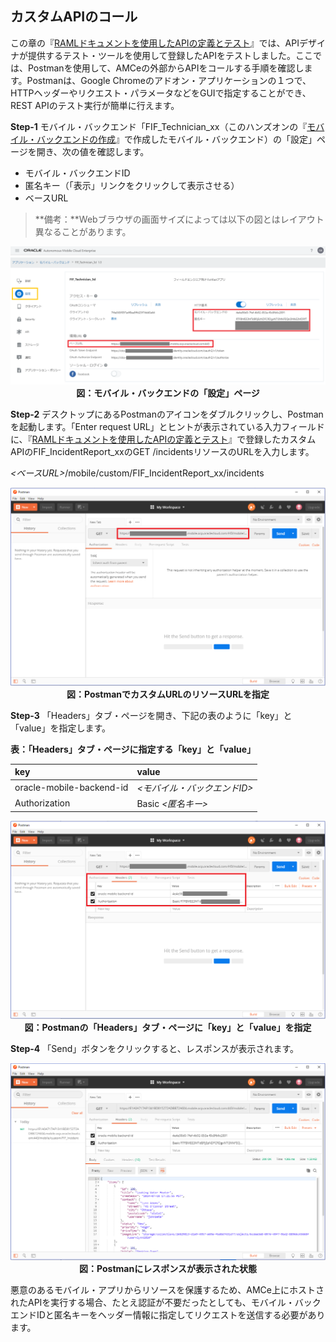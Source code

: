 ## カスタムAPIのコール

この章の『[RAMLドキュメントを使用したAPIの定義とテスト](2.backend-2.md)』では、APIデザイナが提供するテスト・ツールを使用して登録したAPIをテストしました。ここでは、Postmanを使用して、AMCeの外部からAPIをコールする手順を確認します。Postmanは、Google Chromeのアドオン・アプリケーションの１つで、HTTPヘッダーやリクエスト・パラメータなどをGUIで指定することができ、REST APIのテスト実行が簡単に行えます。

**Step-1** モバイル・バックエンド「FIF_Technician_xx（このハンズオンの『[モバイル・バックエンドの作成](2.backend-1.md)』で作成したモバイル・バックエンド）の「設定」ページを開き、次の値を確認します。

- モバイル・バックエンドID
- 匿名キー（「表示」リンクをクリックして表示させる）
- ベースURL

>**備考：**Webブラウザの画面サイズによっては以下の図とはレイアウト異なることがあります。

<div style="text-align: center;">
<img src="images/2.36.png"><br>
<strong>図：モバイル・バックエンドの「設定」ページ</strong>
</div>

**Step-2** デスクトップにあるPostmanのアイコンをダブルクリックし、Postmanを起動します。「Enter request URL」とヒントが表示されている入力フィールドに、『[RAMLドキュメントを使用したAPIの定義とテスト](2.backend-2.md)』で登録したカスタムAPIのFIF_IncidentReport_xxのGET /incidentsリソースのURLを入力します。

*<ベースURL>*/mobile/custom/FIF_IncidentReport_xx/incidents

<div style="text-align: center;">
<img src="images/2.37.png"><br>
<strong>図：PostmanでカスタムURLのリソースURLを指定</strong>
</div>

**Step-3** 「Headers」タブ・ページを開き、下記の表のように「key」と「value」を指定します。

**表：「Headers」タブ・ページに指定する「key」と「value」**

| key | value                                                         |
| :------- | :----------------------------------------------------------- |
| oracle-mobile-backend-id     | *<モバイル・バックエンドID>* |
| Authorization     | Basic *<匿名キー>* |

<div style="text-align: center;">
<img src="images/2.38.png"><br>
<strong>図：Postmanの「Headers」タブ・ページに「key」と「value」を指定</strong>
</div>

**Step-4** 「Send」ボタンをクリックすると、レスポンスが表示されます。

<div style="text-align: center;">
<img src="images/2.39.png"><br>
<strong>図：Postmanにレスポンスが表示された状態</strong>
</div>

悪意のあるモバイル・アプリからリソースを保護するため、AMCe上にホストされたAPIを実行する場合、たとえ認証が不要だったとしても、モバイル・バックエンドIDと匿名キーをヘッダー情報に指定してリクエストを送信する必要があります。
